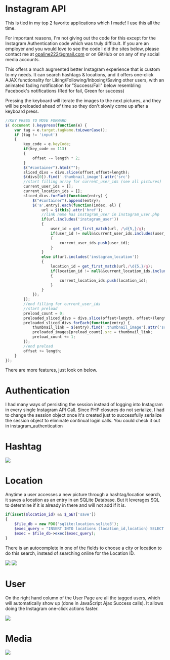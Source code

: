 # Instagram API

This is tied in my top 2 favorite applications which I made! I use this all the time.

For important reasons, I'm not giving out the code for this except for the Instagram Authentication code which was truly difficult. If you are an employer and you would love to see the code I did the sites below, please contact me at opaline222@gmail.com or on GitHub or on any of my social media accounts.

This offers a much augmented better Instagram experience that is custom to my needs. It can search hashtags & locations, and it offers one-click AJAX functionality for Liking/Following/Inboxing/Saving other users, with an animated fading notification for "Success/Fail" below resembling Facebook's notifications (Red for fail, Green for success)

Pressing the keyboard will iterate the images to the next pictures, and they will be preloaded ahead of time so they don't slowly come up after a keyboard press.

```js
//KEY PRESS TO MOVE FORWARD
$( document ).keypress(function(e) {
	var tag = e.target.tagName.toLowerCase();
	if (tag != 'input')
	{
		key_code = e.keyCode;
		if(key_code == 113)
		{
			offset -= length * 2;
		}
		$("#container").html("");
		sliced_divs = divs.slice(offset,offset+length);
		$(divs[0]).find('.thumbnail_image').attr('src')
		//start filling array for current_user_ids (see all pictures)
		current_user_ids = [];
		current_location_ids = [];
		sliced_divs.forEach(function(entry) {
			$("#container").append(entry);
			$('a',entry).each(function(index, el) {
				url = $(this).attr('href');
				//link name has instagram_user in instagram_user.php
				if(url.includes('instagram_user'))
				{
					user_id = get_first_match(url, /\d{5,}/g);
					if(user_id != null&&current_user_ids.includes(user_id) == false)
					{
						current_user_ids.push(user_id);
					}
				}
				else if(url.includes('instagram_location'))
				{
					location_id = get_first_match(url,/\d{5,}/g);
					if(location_id != null&&current_location_ids.includes(location_id) == false)
					{
						current_location_ids.push(location_id);
					}
				}
			});
		});
		//end filling for current_user_ids
		//start preload
		preload_count = 0;
		preloaded_sliced_divs = divs.slice(offset+length, offset+(length*preload_depth));
		preloaded_sliced_divs.forEach(function(entry) {
			thumbnail_link = $(entry).find('.thumbnail_image').attr('src');
			preloaded_images[preload_count].src = thumbnail_link;
			preload_count += 1;
		});
		//end preload
		offset += length;
	}
});
```

There are more features, just look on below.

# Authentication

I had many ways of persisting the session instead of logging into Instagram in every single Instagram API Call. Since PHP closures do not serialize, I had to change the session object once it's created just to successfully serialize the session object to eliminate continual login calls. You could check it out in instagram_authentication

# Hashtag

![](images/hashtag.png)

# Location

Anytime a user accesses a new picture through a hashtag/location search, it saves a location as an entry in an SQLite Database. But it leverages SQL to determine if it is already in there and will not add if it is.

```php
if(isset($location_id) && $_GET['save'])
{
	$file_db = new PDO('sqlite:location.sqlite3');
	$exec_query = "INSERT INTO locations (location_id,location) SELECT '{$location_id}', '{$location_name}' WHERE NOT EXISTS (SELECT 1 FROM locations WHERE location_id = '{$location_id}' AND location = '{$location_name}')";
	$exec = $file_db->exec($exec_query);
}
```

There is an autocomplete in one of the fields to choose a city or location to do this search, instead of searching online for the Location ID.

![](images/location_choices.jpg)
![](images/location.png)

# User 

On the right hand column of the User Page are all the tagged users, which will automatically show up (done in JavaScript Ajax Success calls). It allows doing the Instagram one-click actions faster.

![](images/user.jpg)

# Media

![](images/media.jpg)